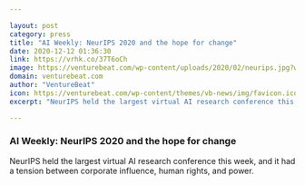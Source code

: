 ```yaml
---

layout: post
category: press
title: "AI Weekly: NeurIPS 2020 and the hope for change"
date: 2020-12-12 01:36:30
link: https://vrhk.co/37T6oCh
image: https://venturebeat.com/wp-content/uploads/2020/02/neurips.jpg?w=1200&strip=all
domain: venturebeat.com
author: "VentureBeat"
icon: https://venturebeat.com/wp-content/themes/vb-news/img/favicon.ico
excerpt: "NeurIPS held the largest virtual AI research conference this week, and it had a tension between corporate influence, human rights, and power."

---
```


### AI Weekly: NeurIPS 2020 and the hope for change

NeurIPS held the largest virtual AI research conference this week, and it had a tension between corporate influence, human rights, and power.